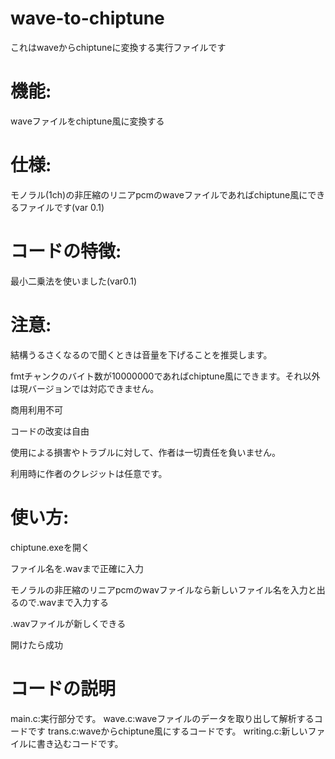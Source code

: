 # wave-to-chiptune

これはwaveからchiptuneに変換する実行ファイルです

#  機能:
waveファイルをchiptune風に変換する
# 仕様:
  モノラル(1ch)の非圧縮のリニアpcmのwaveファイルであればchiptune風にできるファイルです(var 0.1)

#  コードの特徴:
 最小二乗法を使いました(var0.1)

# 注意:
  結構うるさくなるので聞くときは音量を下げることを推奨します。

  fmtチャンクのバイト数が10000000であればchiptune風にできます。それ以外は現バージョンでは対応できません。

  商用利用不可

  コードの改変は自由

  使用による損害やトラブルに対して、作者は一切責任を負いません。

  利用時に作者のクレジットは任意です。

# 使い方:
  chiptune.exeを開く

  ファイル名を.wavまで正確に入力

  モノラルの非圧縮のリニアpcmのwavファイルなら新しいファイル名を入力と出るので.wavまで入力する

  .wavファイルが新しくできる

  開けたら成功    

#   コードの説明
  main.c:実行部分です。
  wave.c:waveファイルのデータを取り出して解析するコードです
  trans.c:waveからchiptune風にするコードです。
  writing.c:新しいファイルに書き込むコードです。

